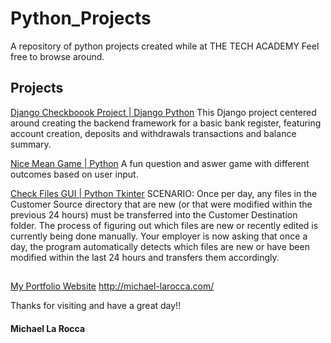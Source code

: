 # Python_Projects
A repository of python projects created while at THE TECH ACADEMY
Feel free to browse around.

## Projects

[Django Checkboook Project | Django Python](https://github.com/Michael1388/Python_Projects/tree/main/Django_Checkbook_Project)
This Django project centered around creating the backend framework for a basic bank register, featuring account creation, deposits and withdrawals transactions and balance summary.

[Nice Mean Game | Python](https://github.com/Michael1388/Python_Projects/tree/main/Exercises/Nice_Mean_Game) A fun question and aswer game with different outcomes based on user input.

[Check Files GUI | Python Tkinter](https://github.com/Michael1388/Python_Projects/tree/main/Exercises/Tkinter_Sqlite)
SCENARIO: Once per day, any files in the Customer Source directory that are new (or that were modified within the previous 24 hours) must be transferred into the Customer Destination folder. The process of figuring out which files are new or recently edited is currently being done manually. Your employer is now asking that once a day, the program automatically detects which files are new or have been modified within the last 24 hours and transfers them accordingly.  

## 

[My Portfolio Website](http://michael-larocca.com/) http://michael-larocca.com/ 

Thanks for visiting and have a great day!!

#### Michael La Rocca
